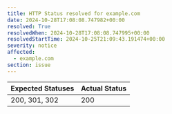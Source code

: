 ```yaml
---
title: HTTP Status resolved for example.com
date: 2024-10-28T17:08:08.747982+00:00
resolved: True
resolvedWhen: 2024-10-28T17:08:08.747995+00:00
resolvedStartTime: 2024-10-25T21:09:43.191474+00:00
severity: notice
affected:
  - example.com
section: issue
---
```


| Expected Statuses | Actual Status  |
|-------------------|----------------|
| 200, 301, 302 | 200 |
